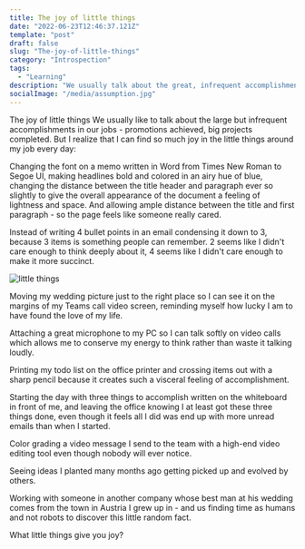 ```yaml
---
title: The joy of little things
date: "2022-06-23T12:46:37.121Z"
template: "post"
draft: false
slug: "The-joy-of-little-things"
category: "Introspection"
tags:
  - "Learning"
description: "We usually talk about the great, infrequent accomplishments in our jobs. But I realize that I find so much joy in the little things every day. A short collection."
socialImage: "/media/assumption.jpg"
---
```


The joy of little things
We usually like to talk about the large but infrequent accomplishments in our jobs - promotions achieved, big projects completed. But I realize that I can find so much joy in the little things around my job every day:

Changing the font on a memo written in Word from Times New Roman to Segoe UI, making headlines bold and colored in an airy hue of blue, changing the distance between the title header and paragraph ever so slightly to give the overall appearance of the document a feeling of lightness and space. And allowing ample distance between the title and first paragraph - so the page feels like someone really cared.

Instead of writing 4 bullet points in an email condensing it down to 3, because 3 items is something people can remember. 2 seems like I didn't care enough to think deeply about it, 4 seems like I didn't care enough to make it more succinct.

![little things](/media/lake.jpg)

Moving my wedding picture just to the right place so I can see it on the margins of my Teams call video screen, reminding myself how lucky I am to have found the love of my life.

Attaching a great microphone to my PC so I can talk softly on video calls which allows me to conserve my energy to think rather than waste it talking loudly.

Printing my todo list on the office printer and crossing items out with a sharp pencil because it creates such a visceral feeling of accomplishment.

Starting the day with three things to accomplish written on the whiteboard in front of me, and leaving the office knowing I at least got these three things done, even though it feels all I did was end up with more unread emails than when I started.

Color grading a video message I send to the team with a high-end video editing tool even though nobody will ever notice.

Seeing ideas I planted many months ago getting picked up and evolved by others.

Working with someone in another company whose best man at his wedding comes from the town in Austria I grew up in - and us finding time as humans and not robots to discover this little random fact.

What little things give you joy?